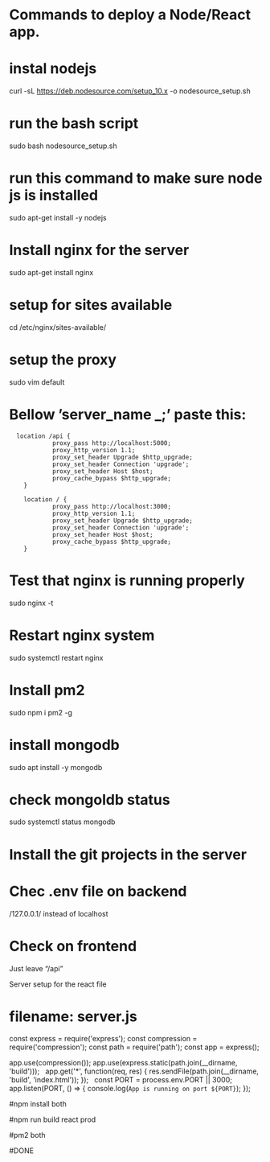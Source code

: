 # Commands to deploy a Node/React app.

# instal nodejs
curl -sL https://deb.nodesource.com/setup_10.x -o nodesource_setup.sh

# run the bash script
sudo bash nodesource_setup.sh

# run this command to make sure node js is installed
sudo apt-get install -y nodejs

# Install nginx for the server
sudo apt-get install nginx

# setup for sites available
cd /etc/nginx/sites-available/

# setup the proxy
sudo vim default

# Bellow ’server_name _;’ paste this:

      location /api {
                proxy_pass http://localhost:5000;
                proxy_http_version 1.1;
                proxy_set_header Upgrade $http_upgrade;
                proxy_set_header Connection 'upgrade';
                proxy_set_header Host $host;
                proxy_cache_bypass $http_upgrade;
        }

        location / {
                proxy_pass http://localhost:3000;
                proxy_http_version 1.1;
                proxy_set_header Upgrade $http_upgrade;
                proxy_set_header Connection 'upgrade';
                proxy_set_header Host $host;
                proxy_cache_bypass $http_upgrade;
        }

# Test that nginx is running properly
sudo nginx -t

# Restart nginx system
sudo systemctl restart nginx

# Install pm2
sudo npm i pm2 -g

# install mongodb
sudo apt install -y mongodb

# check mongoldb status
sudo systemctl status mongodb

# Install the git projects in the server

# Chec .env file on backend
/127.0.0.1/ instead of localhost

# Check on frontend
Just leave “/api”

Server setup for the react file
# filename: server.js

const express = require('express');
const compression = require('compression');
const path = require('path');
const app = express();

app.use(compression());
app.use(express.static(path.join(__dirname, 'build')));
 
app.get('*', function(req, res) {
    res.sendFile(path.join(__dirname, 'build', 'index.html'));
});
 
const PORT = process.env.PORT || 3000;
 
app.listen(PORT, () => {
    console.log(`App is running on port ${PORT}`);
});

#npm install both

#npm run build react prod

#pm2 both

#DONE
